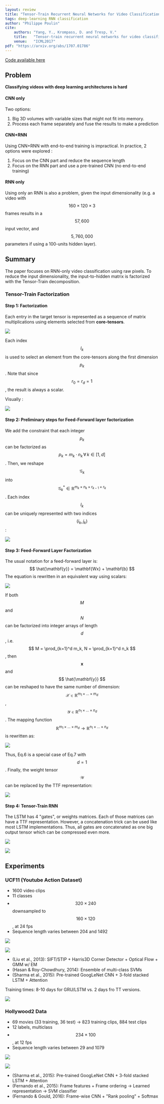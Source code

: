 ```yaml
---
layout: review
title: "Tensor-Train Recurrent Neural Networks for Video Classification"
tags: deep-learning RNN classification 
author: "Philippe Poulin"
cite:
    authors: "Yang, Y., Krompass, D. and Tresp, V."
    title:   "Tensor-train recurrent neural networks for video classification"
    venue:   "ICML2017"
pdf: "https://arxiv.org/abs/1707.01786"
---
```


[Code available here](https://github.com/Tuyki/TT_RNN)


## Problem

**Classifying videos with deep learning architectures is hard**


#### CNN only
Two options:
1. Big 3D volumes with variable sizes that might not fit into memory.
2. Process each frame separately and fuse the results to make a prediction


#### CNN+RNN

Using CNN+RNN with end-to-end training is impractical. In practice, 2 options were explored :
1. Focus on the CNN part and reduce the sequence length
2. Focus on the RNN part and use a pre-trained CNN (no end-to-end training)


#### RNN only

Using only an RNN is also a problem, given the input dimensionality (e.g. a video with $$ 160 \times 120 \times 3 $$ frames results in a $$ 57,600 $$ input vector, and $$ 5,760,000 $$ parameters if using a 100-units hidden layer).


## Summary

The paper focuses on RNN-only video classification using raw pixels.
To reduce the input dimensionality, the input-to-hidden matrix is factorized with the Tensor-Train decomposition.


### Tensor-Train Factorization

#### Step 1: Factorization

Each entry in the target tensor is represented as a sequence of matrix multiplications using elements selected from **core-tensors**.

![](/article/images/tensor-train-rnn/equation1-2.jpg)

Each index $$ l_k $$ is used to select an element from the core-tensors along the first dimension $$ p_k $$.
Note that since $$ r_0 = r_d = 1 $$, the result is always a scalar.

Visually : 

![](/article/images/tensor-train-rnn/figure1.jpg)


#### Step 2: Preliminary steps for Feed-Forward layer factorization

We add the constraint that each integer $$ p_k $$ can be factorized as $$ p_k = m_k \cdot n_k \, \forall \, k \in [1,d] $$.
Then, we reshape $$ \mathcal{G}_k $$ into $$ \mathcal{G}_k^* \in \mathbb{R}^{m_k \times n_k \times r_{k-1} \times r_k} $$.
Each index $$ l_k $$ can be uniquely represented with two indices $$ (i_k, j_k) $$:

![](/article/images/tensor-train-rnn/equation3-5.jpg)


#### Step 3: Feed-Forward Layer Factorization

The usual notation for a feed-forward layer is: $$ \hat{\mathbf{y}} = \mathbf{Wx} + \mathbf{b} $$
The equation is rewritten in an equivalent way using scalars: 

![](/article/images/tensor-train-rnn/equation6.jpg)

If both $$M$$ and $$N$$ can be factorized into integer arrays of length $$d$$, i.e. 
$$ M = \prod_{k=1}^d m_k, N = \prod_{k=1}^d n_k $$,
then $$ \mathbf{x} $$ and $$ \hat{\mathbf{y}} $$ can be reshaped to have the same number of dimension:
$$ \mathcal{X} \in \mathbb{R}^{m_1 \times ... \times m_d} $$, $$ \mathcal{Y} \in \mathbb{R}^{n_1 \times ... \times n_d} $$.
The mapping function $$ \mathbb{R}^{m_1 \times ... \times m_d} \rightarrow \mathbb{R}^{n_1 \times ... \times n_d} $$ is rewritten as:

![](/article/images/tensor-train-rnn/equation7.jpg)

Thus, Eq.6 is a special case of Eq.7 with $$ d = 1 $$.
Finally, the weight tensor $$ \mathcal{W} $$ can be replaced by the TTF representation:

![](/article/images/tensor-train-rnn/equation8.jpg)


#### Step 4: Tensor-Train RNN

The LSTM has 4 "gates", or weights matrices. 
Each of those matrices can have a TTF representation. 
However, a concatenation trick can be used like most LSTM implementations.
Thus, all gates are concatenated as one big output tensor which can be compressed even more.

![](/article/images/tensor-train-rnn/table1.jpg)

![](/article/images/tensor-train-rnn/figure2.jpg)


## Experiments

### UCF11 (Youtube Action Dataset)
- 1600 video clips
- 11 classes
- $$ 320 \times 240 $$ downsampled to $$ 160 \times 120 $$, at 24 fps
- Sequence length varies between 204 and 1492

![](/article/images/tensor-train-rnn/table2.jpg) 

![](/article/images/tensor-train-rnn/table3.jpg)

- (Liu et al., 2013): SIFT/STIP + Harris3D Corner Detector + Optical Flow + GMM w/ EM
- (Hasan & Roy-Chowdhury, 2014): Ensemble of multi-class SVMs
- (Sharma et al., 2015): Pre-trained GoogLeNet CNN + 3-fold stacked LSTM + Attention

Training times: 8-10 days for GRU/LSTM vs. 2 days fro TT versions.

![](/article/images/tensor-train-rnn/figure3.jpg)


### Hollywood2 Data
- 69 movies (33 training, 36 test) -> 823 training clips, 884 test clips
- 12 labels, multiclass
- $$ 234 \times 100 $$, at 12 fps
- Sequence length varies between 29 and 1079

![](/article/images/tensor-train-rnn/figure4.jpg)

![](/article/images/tensor-train-rnn/table5.jpg)

- (Sharma et al., 2015): Pre-trained GoogLeNet CNN + 3-fold stacked LSTM + Attention
- (Fernando et al., 2015): Frame features + Frame ordering -> Learned representation -> SVM classifier
- (Fernando & Gould, 2016): Frame-wise CNN + "Rank pooling" + Softmax
